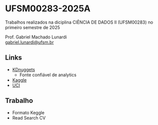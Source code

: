# UFSM00283-2025A

Trabalhos realizados na diciplina CIÊNCIA DE DADOS II (UFSM00283) no primeiro semestre de 2025

Prof. Gabriel Machado Lunardi  
[gabriel.lunardi@ufsm.br](mailto:gabriel.lunardi@ufsm.br)  

## Links

- [KDnuggets](https://www.kdnuggets.com/datasets/index.html)
  - Fonte confiável de analytics
- [Kaggle](https://www.kaggle.com/)
- [UCI](https://archive.ics.uci.edu/datasets)

## Trabalho

- Formato Keggle
- Read Search CV
